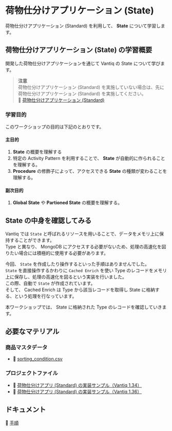 # 荷物仕分けアプリケーション (State)

荷物仕分けアプリケーション (Standard) を利用して、 **State** について学習します。

## 荷物仕分けアプリケーション (State) の学習概要

開発した荷物仕分けアプリケーションを通じて Vantiq の State について学びます。  
> **注意**  
> 荷物仕分けアプリケーション (Standard) を実施していない場合は、先に 荷物仕分けアプリケーション (Standard) を実施してください。  
> :link: [荷物仕分けアプリケーション (Standard)](./../boxsorter-standard/readme.md)

### 学習目的

このワークショップの目的は下記のとおりです。

#### 主目的

1. **State** の概要を理解する
1. 特定の Activity Pattern を利用することで、 **State** が自動的に作られることを理解する。
1. **Procedure** の修飾子によって、アクセスできる **State** の種類が変わることを理解する。

#### 副次目的

1. **Global State** や **Partioned State** の概要を理解する。

## State の中身を確認してみる

Vantiq では `State` と呼ばれるリソースを用いることで、データをメモリ上に保持することができます。  
Type と異なり、 MongoDB にアクセスする必要がないため、処理の高速化を図りたい場合には積極的に使用する必要があります。  

今回、 `State` を作成したり操作するといった手順はありませんでした。  
`State` を直接操作するかわりに `Cached Enrich` を使い Type のレコードをメモリ上に保存し、処理の高速化を図るという実装を行いました。  
この際、自動で `State` が作成されています。  
そして、 Cached Enrich は Type から該当レコードを取得し State に格納する、という処理を行なっています。  

本ワークショップでは、 State に格納された Type のレコードを確認していきます。

## 必要なマテリアル

### 商品マスタデータ

- :link: [sorting_condition.csv](./../boxsorter-standard/data/sorting_condition.csv)

### プロジェクトファイル

- :link: [荷物仕分けアプリ (Standard) の実装サンプル（Vantiq 1.34）](./data/box_sorter_standard_1.34.zip)
- :link: [荷物仕分けアプリ (Standard) の実装サンプル（Vantiq 1.36）](./data/box_sorter_standard_1.36.zip)

## ドキュメント

:link: [手順](./instruction.md)
